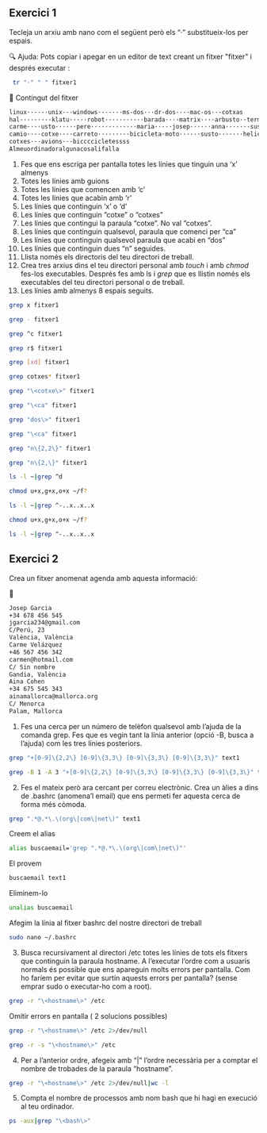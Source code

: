 ## Exercici 1
Tecleja un arxiu amb nano com el següent però els “·” substitueix-los per espais.

:mag: Ajuda: Pots copiar i apegar en un editor de text creant un fitxer "fitxer" i després executar :
```bash
 tr "·" " " fitxer1
```
:memo: Contingut del fitxer

```makefile
linux······unix···windows·······ms-dos···dr-dos····mac-os···cotxas   
hal·········klatu·····robot···········barada····matrix····arbusto··terminator   
carme····usto······pere·············maria·····josep······anna·······susanna······montse
camio····cotxe····carreto·········bicicleta·moto······susto·······helicopter
cotxes···avions···biccccicletessss
Almeuordinadoralgunacosalifalla
```

1. Fes que ens escriga per pantalla totes les línies que tinguin una ‘x’ almenys
2. Totes les línies amb guions
3. Totes les línies que comencen amb ‘c’
4. Totes les línies que acabin amb ‘r’
5. Les línies que continguin ‘x’ o ‘d’
6. Les línies que continguin ”cotxe” o ”cotxes”
7. Les línies que contingui la paraula “cotxe”. No val ”cotxes”.
8. Les línies que continguin qualsevol, paraula que comenci per “ca”
9. Les línies que continguin qualsevol paraula que acabi en “dos”
10. Les línies que continguin dues “n” seguides.
11. Llista només els directoris del teu directori de treball.
12. Crea tres arxius dins el teu directori personal amb *touch* i amb *chmod* fes-los
executables. Després fes amb ls i *grep* que es llistin només els executables del teu
directori personal o de treball.
13. Les línies amb almenys 8 espais seguits.
```bash
grep x fitxer1 
```
```bash
grep - fitxer1 
```
```bash
grep ^c fitxer1 
```
```bash
grep r$ fitxer1 
```
```bash
grep [xd] fitxer1 
```
```bash
grep cotxes* fitxer1 
```
```bash
grep "\<cotxe\>" fitxer1
```
```bash
grep "\<ca" fitxer1
```
```bash
grep "dos\>" fitxer1
```
```bash
grep "\<ca" fitxer1
```
```bash
grep "n\{2,2\}" fitxer1
```
```bash
grep "n\{2,\}" fitxer1
```
```bash
ls -l ~|grep ^d
```
```bash
chmod u+x,g+x,o+x ~/f?
```
```bash
ls -l ~|grep ^-..x..x..x
```
```bash
chmod u+x,g+x,o+x ~/f?
```
```bash
ls -l ~|grep ^-..x..x..x
```

## Exercici 2
Crea un fitxer anomenat agenda amb aquesta informació:

:memo: 
```makefile
Josep Garcia  
+34 678 456 545   
jgarcia234@gmail.com   
C/Perú, 23   
València, València   
Carme Velázquez   
+46 567 456 342  
carmen@hotmail.com  
C/ Sin nombre  
Gandia, València  
Aina Cohen  
+34 675 545 343  
ainamallorca@mallorca.org  
C/ Menorca  
Palam, Mallorca  
```


1. Fes una cerca per un número de telèfon qualsevol amb l’ajuda de la comanda grep. Fes que es vegin tant la línia anterior (opció -B, busca a l’ajuda) com les tres línies posteriors.

```bash
grep "+[0-9]\{2,2\} [0-9]\{3,3\} [0-9]\{3,3\} [0-9]\{3,3\}" text1 
```
```bash
grep -B 1 -A 3 "+[0-9]\{2,2\} [0-9]\{3,3\} [0-9]\{3,3\} [0-9]\{3,3\}" text1
```
2. Fes el mateix però ara cercant per correu electrònic. Crea un àlies a dins de .bashrc
(anomena’l email) que ens permeti fer aquesta cerca de forma més còmoda.
```bash
grep ".*@.*\.\(org\|com\|net\)" text1 
```
Creem el alias
```bash
alias buscaemail='grep ".*@.*\.\(org\|com\|net\)"'
```
El provem
```bash
buscaemail text1 
```
Eliminem-lo
```bash
unalias buscaemail
```
Afegim la línia al fitxer bashrc del nostre directori de treball
```bash
sudo nano ~/.bashrc
```
3. Busca recursivament al directori /etc totes les línies de tots els fitxers que continguin la paraula hostname. A l’executar l’ordre com a usuaris normals és possible que ens apareguin molts errors per pantalla. Com ho faríem per evitar que surtin aquests errors per
pantalla? (sense emprar sudo o executar-ho com a root).
```bash
grep -r "\<hostname\>" /etc
```
Omitir errors en pantalla ( 2 solucions possibles)
```bash
grep -r "\<hostname\>" /etc 2>/dev/null
```
```bash
grep -r -s "\<hostname\>" /etc
```

4. Per a l’anterior ordre, afegeix amb “|” l’ordre necessària per a comptar el nombre de
trobades de la paraula “hostname”.
```bash
grep -r "\<hostname\>" /etc 2>/dev/null|wc -l
```

5. Compta el nombre de processos amb nom bash que hi hagi en execució al teu ordinador.
```bash
ps -aux|grep "\<bash\>"
```


